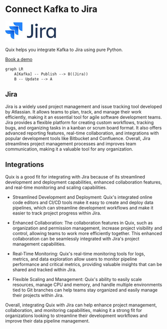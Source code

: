 # Connect Kafka to Jira

![](./images/logo_1.jpg)

Quix helps you integrate Kafka to Jira using pure Python.

<div>
<a class="md-button md-button--primary" href="https://share.hsforms.com/1iW0TmZzKQMChk0lxd_tGiw4yjw2?__hstc=175542013.2303933fbd746c0ac86d9ccbe9bc9100.1728383268831.1729603416735.1729620918855.31&__hssc=175542013.1.1729620918855&__hsfp=2132701734" target="_blank" style="margin-right:.5rem;">Book a demo</a>
<br/>
</div>

```mermaid
graph LR
    A[Kafka] -- Publish --> B((Jira))
    B -- Update --> A
```

## Jira

Jira is a widely used project management and issue tracking tool developed by Atlassian. It allows teams to plan, track, and manage their work efficiently, making it an essential tool for agile software development teams. Jira provides a flexible platform for creating custom workflows, tracking bugs, and organizing tasks in a kanban or scrum board format. It also offers advanced reporting features, real-time collaboration, and integrations with popular development tools like Bitbucket and Confluence. Overall, Jira streamlines project management processes and improves team communication, making it a valuable tool for any organization.

## Integrations

Quix is a good fit for integrating with Jira because of its streamlined development and deployment capabilities, enhanced collaboration features, and real-time monitoring and scaling capabilities. 

- Streamlined Development and Deployment: Quix's integrated online code editors and CI/CD tools make it easy to create and deploy data pipelines, which can streamline development workflows and make it easier to track project progress within Jira.

- Enhanced Collaboration: The collaboration features in Quix, such as organization and permission management, increase project visibility and control, allowing teams to work more efficiently together. This enhanced collaboration can be seamlessly integrated with Jira's project management capabilities.

- Real-Time Monitoring: Quix's real-time monitoring tools for logs, metrics, and data exploration allow users to monitor pipeline performance and critical metrics, providing valuable insights that can be shared and tracked within Jira.

- Flexible Scaling and Management: Quix's ability to easily scale resources, manage CPU and memory, and handle multiple environments tied to Git branches can help teams stay organized and easily manage their projects within Jira.

Overall, integrating Quix with Jira can help enhance project management, collaboration, and monitoring capabilities, making it a strong fit for organizations looking to streamline their development workflows and improve their data pipeline management.

